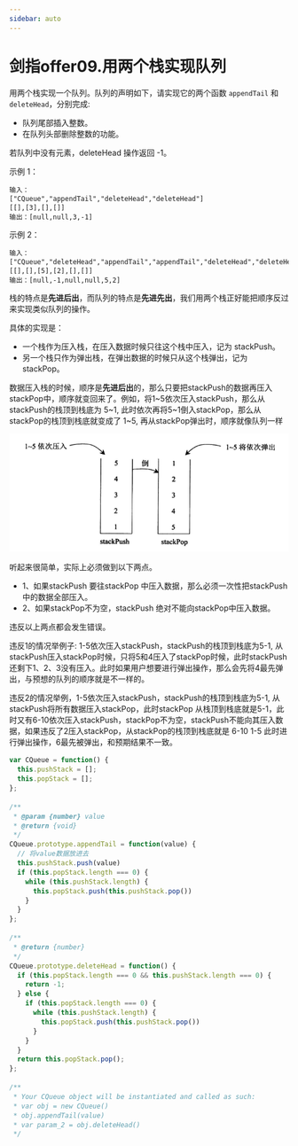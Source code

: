 ```yaml
---
sidebar: auto
---
```


# 剑指offer09.用两个栈实现队列

用两个栈实现一个队列。队列的声明如下，请实现它的两个函数 `appendTail` 和 `deleteHead`，分别完成:
- 队列尾部插入整数。
- 在队列头部删除整数的功能。
 
若队列中没有元素，deleteHead 操作返回 -1。

示例 1：
```
输入：
["CQueue","appendTail","deleteHead","deleteHead"]
[[],[3],[],[]]
输出：[null,null,3,-1]
```


示例 2：
```
输入：
["CQueue","deleteHead","appendTail","appendTail","deleteHead","deleteHead"]
[[],[],[5],[2],[],[]]
输出：[null,-1,null,null,5,2]
```

栈的特点是**先进后出**，而队列的特点是**先进先出**，我们用两个栈正好能把顺序反过来实现类似队列的操作。

具体的实现是：
- 一个栈作为压入栈，在压入数据时候只往这个栈中压入，记为 stackPush。
- 另一个栈只作为弹出栈，在弹出数据的时候只从这个栈弹出，记为 stackPop。

数据压入栈的时候，顺序是**先进后出**的，那么只要把stackPush的数据再压入stackPop中，顺序就变回来了。例如，将1~5依次压入stackPush，那么从stackPush的栈顶到栈底为 5~1, 此时依次再将5~1倒入stackPop，那么从stackPop的栈顶到栈底就变成了 1~5, 再从stackPop弹出时，顺序就像队列一样

![两个栈实现队列](./images/leetcode/../../../../images/leetcode/offer/09/01.png)

听起来很简单，实际上必须做到以下两点。

- 1、如果stackPush 要往stackPop 中压入数据，那么必须一次性把stackPush中的数据全部压入。
- 2、如果stackPop不为空，stackPush 绝对不能向stackPop中压入数据。

违反以上两点都会发生错误。

违反1的情况举例子: 1-5依次压入stackPush，stackPush的栈顶到栈底为5-1, 从stackPush压入stackPop时候，只将5和4压入了stackPop时候，此时stackPush还剩下1、2、3没有压入。此时如果用户想要进行弹出操作，那么会先将4最先弹出，与预想的队列的顺序就是不一样的。

违反2的情况举例，1-5依次压入stackPush，stackPush的栈顶到栈底为5-1,  从stackPush将所有数据压入stackPop，此时stackPop 从栈顶到栈底就是5-1，此时又有6-10依次压入stackPush，stackPop不为空，stackPush不能向其压入数据，如果违反了2压入stackPop，从stackPop的栈顶到栈底就是 6-10  1-5 此时进行弹出操作，6最先被弹出，和预期结果不一致。










```js
var CQueue = function() {
  this.pushStack = [];
  this.popStack = [];
};

/** 
 * @param {number} value
 * @return {void}
 */
CQueue.prototype.appendTail = function(value) {
  // 将value数据放进去
  this.pushStack.push(value)
  if (this.popStack.length === 0) {
    while (this.pushStack.length) {
      this.popStack.push(this.pushStack.pop())
    }
  }
};

/**
 * @return {number}
 */
CQueue.prototype.deleteHead = function() {
  if (this.popStack.length === 0 && this.pushStack.length === 0) {
    return -1;
  } else {
    if (this.popStack.length === 0) {
      while (this.pushStack.length) {
        this.popStack.push(this.pushStack.pop())
      }
    } 
  }
  return this.popStack.pop();
};

/**
 * Your CQueue object will be instantiated and called as such:
 * var obj = new CQueue()
 * obj.appendTail(value)
 * var param_2 = obj.deleteHead()
 */
```